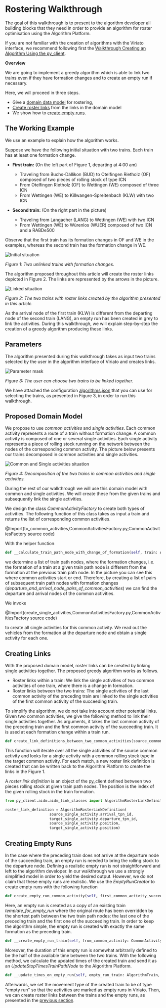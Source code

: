 # Rostering Walkthrough

The goal of this walkthrough is to present to the algorithm developer all building blocks that they need in order to provide an algorithm for roster optimisation using the Algorithm Platform. 

If you are not familiar with the creation of algorithms with the Viriato interface, we recommend following first the
[Walkthrough Creating an Algorithm Using the py_client](../../py_client_usage/dist/py_client_usage.md).

**Overview**

We are going to implement a greedy algorithm which is able to link two trains even if they have formation changes and to create an empty run if necessary.

Here, we will proceed in three steps.
* Give a [domain data model](#proposed-domain-model) for rostering,
* [Create roster links](#creating-links) from the links in the domain model
* We show how to [create empty runs](#creating-empty-runs).


## The Working Example

We use an example to explain how the algorithm works. 
 
Suppose we have the following initial situation with two trains. Each train has at least one formation change.
* **First train:** (On the left part of Figure 1, departing at 4:00 am)
    - Traveling from Buchs-Dällikon (BUD) to Otelfingen Rietholz (OF) composed of two pieces of rolling stock of type ICN
    - From Otelfingen Rietholz (OF) to Wettingen (WE) composed of three ICN
    - From Wettingen (WE) to Killwangen-Spreitenbach (KLW) with two ICN

* **Second train:** (On the right part in the picture)
    - Traveling from Langacher (LANG) to Wettingen (WE) with two ICN
    - From Wettingen (WE) to Würenlos (WUER) composed of two ICN and a RABDe500
    
Observe that the first train has its formation changes in OF and WE in the examples, whereas the second train has the formation change in WE.

![Initial situation](../images/before_links.PNG)

_Figure 1: Two unlinked trains with formation changes._

The algorithm proposed throughout this article will create the roster links depicted in Figure 2. The links are represented by the arrows in the picture.

![Linked situation](../images/after_links.PNG)

_Figure 2: The two trains with roster links created by the algorithm presented in this article._

As the arrival node of the first train (KLW) is different from the departing node of the second train (LANG), an empty run has been created in grey to link the activities.
During this walkthrough, we will explain step-by-step the creation of a greedy algorithm producing these links.

## Parameters
The algorithm presented during this walkthrough takes as input two trains selected by the user in the algorithm interface of Viriato and creates links. 

![Parameter mask](../images/parameter_mask.PNG)

_Figure 3: The user can choose two trains to be linked together._

We have attached the configuration [algorithms.json](../source/algorithms.json) that you can use for selecting 
the trains, as presented in Figure 3, in order to run this walkthrough. 

## Proposed Domain Model

We propose to use _common activities_ and _single activities_. Each common activity represents a route of a train without formation change. A common activity is composed of one or several single activities. Each single activity represents 
a piece of rolling stock running on the network between the nodes of the corresponding common activity. The picture below presents our trains decomposed in common activities and single activities. 

![Common and Single activities situation](../images/common_and_single_actvities.PNG)

_Figure 4: Decomposition of the two trains in common activities and single activities._

During the rest of our walkthrough we will use this domain model with common and single activities. We will create these from the given trains and subsequently link the single activities.

We design the class _CommonActivityFactory_ to create both types of activities. The following function of this class takes as input a train and returns the list of corresponding common activities.

@Import(to_common_activities,CommonActivitiesFactory.py,CommonActivitiesFactory source code)


With the helper function

```python
def __calculate_train_path_node_with_change_of_formation(self, train: AlgorithmTrain):
```
we determine a list of train path nodes, where the formation changes, i.e. the formation of a train at a given train path node is different from the formation at the previous train path node. 
In the picture you can see this where common activities start or end. Therefore, by creating a list of pairs of subsequent train path nodes with formation changes (_departure_and_arrival_node_pairs_of_common_activities_) we can find the departure and arrival nodes of the common activities.

We invoke

@Import(create_single_activities,CommonActivitiesFactory.py,CommonActivitiesFactory source code)

to create all single activities for this common activity. We read out the vehicles from the formation at the departure node and obtain a single activity for each one.

## Creating Links

With the proposed domain model, roster links can be created by linking single activities together. The proposed greedy algorithm works as follows.

* Roster links within a train: We link the single activities of two common activities of one train, where there is a change in formation.
* Roster links between the two trains: The single activities of the last common activity of the preceding train are linked to the single activities of the first common activity of the succeeding train.

To simplify the algorithm, we do not take into account other potential links. Given two common activities, 
we give the following method to link their single activities together. As arguments, it takes the last common activity of 
the preceding train and the first common activity of the succeeding train. It is used at each formation change within a 
train run.
```python
def create_link_definitions_between_two_common_activities(source_common_activity: CommonActivity, target_common_activity: CommonActivity) -> List[AlgorithmRosterLinkDefinition]:
```
This function will iterate over all the single activities of the source common activity and looks for a single activity with a common rolling stock type in the target common 
activity. For each match, a new roster link definition is created that can be written back to the Algorithm Platform to create the links in the Figure 1. 

A _roster link definition_ is an object of the py_client defined between two pieces rolling stock at given train path nodes. The position is the index of the given rolling stock in the train formation. 
```python
from py_client.aidm.aidm_link_classes import AlgorithmRosterLinkDefinition

roster_link_definition = AlgorithmRosterLinkDefinition(
                    source_single_activity.arrival_tpn_id,
                    target_single_activity.departure_tpn_id,
                    source_single_activity.position,
                    target_single_activity.position)
```

## Creating Empty Runs

In the case where the preceding train does not arrive at the departure node of the succeeding train, an empty run is needed to bring the rolling stock to the departure node. Defining a realistic empty run is not straightforward and left to the algorithm developer. 
In our walkthrough we use a strongly simplified model in order to yield the desired output. However, we do not claim that these empty runs are realistic. We use the _EmptyRunCreator_ to create empty runs with the following function

```python
def create_empty_run_common_activity(self, first_common_activity_succeeding_train: CommonActivity, last_common_activity_preceding_train: CommonActivity, template_for_empty_run: AlgorithmTrain) -> CommonActivity:
```

Here, an empty run is created as a copy of an existing train _template_for_empty_run_ where the original route has been overridden by the shortest path between the two train path nodes: the last one of the preceding train and the first one of the succeeding train.
In order to keep the algorithm simple, the empty run is created with exactly the same formation as the preceding train.

```python
def __create_empty_run_train(self, from_common_activity: CommonActivity, to_common_activity: CommonActivity, template_for_empty_run: AlgorithmTrain) -> AlgorithmTrain:
```

Moreover, the duration of this empty run is somewhat arbitrarily defined to be the half of the available time between the two trains. With the following method, we calculate the updated times of the created train and send it as an _UpdateStopTimesTrainPathNode_ to the Algorithm Platform.

```python
def __update_times_on_empty_run(self, empty_run_train: AlgorithmTrain, common_activity_before: CommonActivity, common_activity_after: CommonActivity) -> AlgorithmTrain:
```

Afterwards, we set the movement type of the created train to be of type "empty run" so that the activities are marked as empty runs in Viriato. Then, we can create roster links between the trains and the empty runs, as presented in the [previous section](#creating-links).